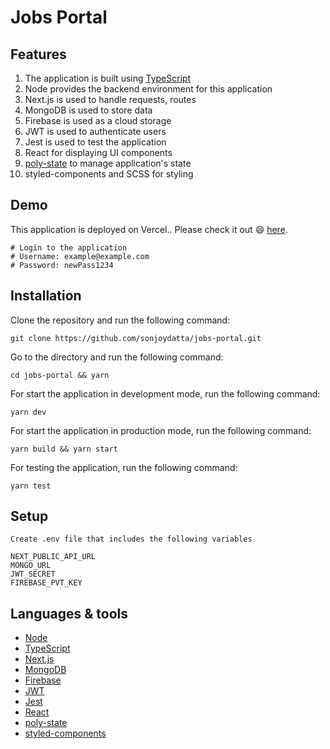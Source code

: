 # Jobs Portal

## Features

1. The application is built using [TypeScript](https://www.typescriptlang.org)
2. Node provides the backend environment for this application
3. Next.js is used to handle requests, routes
4. MongoDB is used to store data
5. Firebase is used as a cloud storage
6. JWT is used to authenticate users
7. Jest is used to test the application
8. React for displaying UI components
9. [poly-state](https://poly-state.github.io) to manage application's state
10. styled-components and SCSS for styling

## Demo

This application is deployed on Vercel.. Please check it out 😄 [here](https://jobs-portal-theta.vercel.app).

```shell
# Login to the application
# Username: example@example.com
# Password: newPass1234
```

## Installation

Clone the repository and run the following command:

```shell
git clone https://github.com/sonjoydatta/jobs-portal.git
```

Go to the directory and run the following command:

```shell
cd jobs-portal && yarn
```

For start the application in development mode, run the following command:

```shell
yarn dev
```

For start the application in production mode, run the following command:

```shell
yarn build && yarn start
```

For testing the application, run the following command:

```shell
yarn test
```

## Setup

```shell
Create .env file that includes the following variables

NEXT_PUBLIC_API_URL
MONGO_URL
JWT_SECRET
FIREBASE_PVT_KEY
```

## Languages & tools

- [Node](https://nodejs.org)
- [TypeScript](https://www.typescriptlang.org)
- [Next.js](https://nextjs.org)
- [MongoDB](https://www.mongodb.com)
- [Firebase](https://firebase.google.com)
- [JWT](https://jwt.io)
- [Jest](https://jestjs.io)
- [React](https://reactjs.org)
- [poly-state](https://poly-state.github.io)
- [styled-components](https://www.styled-components.com)
